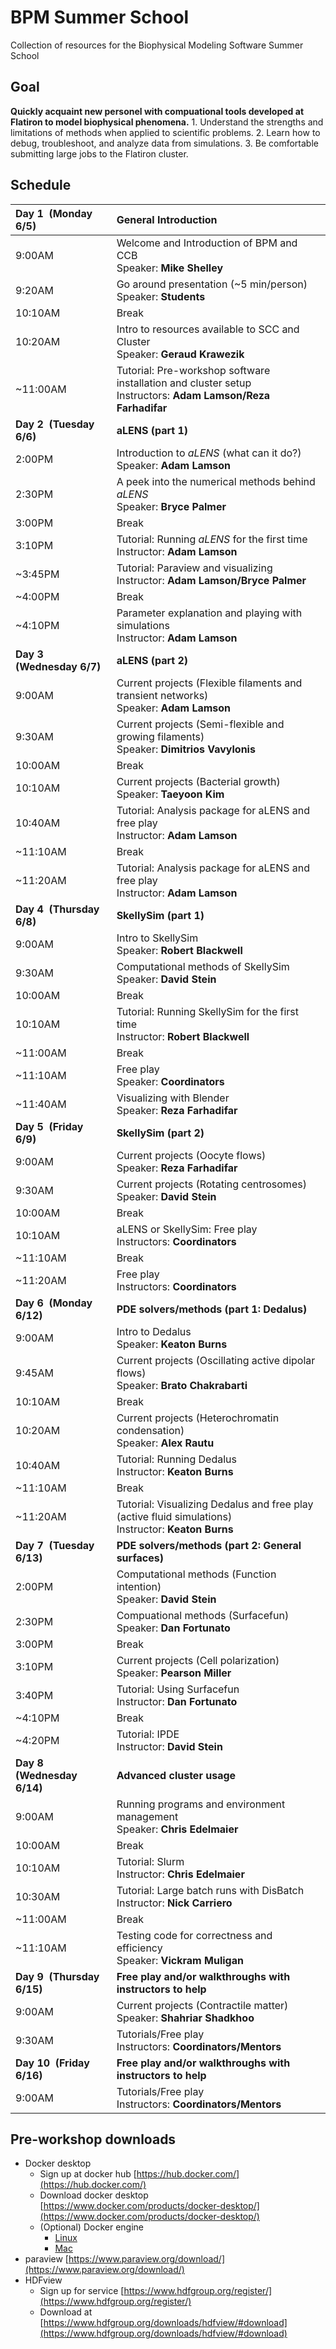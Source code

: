 # BPM Summer School
Collection of resources for the Biophysical Modeling Software Summer School

## Goal
**Quickly acquaint new personel with compuational tools developed at Flatiron to model biophysical phenomena.**
    1. Understand the strengths and limitations of methods when applied to scientific problems.
    2. Learn how to debug, troubleshoot, and analyze data from simulations.
    3. Be comfortable submitting large jobs to the Flatiron cluster.

## Schedule

| Day 1  (Monday 6/5)   | General Introduction |
|:---|:---|
| 9:00AM | Welcome and Introduction of BPM and CCB <br /> Speaker: **Mike Shelley**|
| 9:20AM | Go around presentation (~5 min/person) <br /> Speaker: **Students** |
| 10:10AM | Break |
| 10:20AM | Intro to resources available to SCC and Cluster <br /> Speaker: **Geraud Krawezik** |
| ~11:00AM | Tutorial: Pre-workshop software installation and cluster setup  <br /> Instructors: **Adam Lamson/Reza Farhadifar** |
| **Day 2  (Tuesday 6/6)** | **aLENS (part 1)** |
| 2:00PM | Introduction to _aLENS_ (what can it do?) <br /> Speaker: **Adam Lamson** |
| 2:30PM | A peek into the numerical methods behind _aLENS_  <br /> Speaker: **Bryce Palmer** |
| 3:00PM | Break |
| 3:10PM | Tutorial: Running _aLENS_ for the first time <br /> Instructor: **Adam Lamson** |
| ~3:45PM | Tutorial: Paraview and visualizing <br /> Instructor: **Adam Lamson/Bryce Palmer**|
| ~4:00PM | Break  |
| ~4:10PM | Parameter explanation and playing with simulations <br /> Instructor: **Adam Lamson**|
| **Day 3  (Wednesday 6/7)** | **aLENS (part 2)**|
| 9:00AM | Current projects (Flexible filaments and transient networks) <br /> Speaker: **Adam Lamson** | 
| 9:30AM | Current projects (Semi-flexible and growing filaments) <br /> Speaker: **Dimitrios Vavylonis** |
| 10:00AM | Break |
| 10:10AM | Current projects (Bacterial growth) <br /> Speaker: **Taeyoon Kim**|
| 10:40AM | Tutorial: Analysis package for aLENS and free play <br /> Instructor: **Adam Lamson** |
| ~11:10AM | Break|
| ~11:20AM | Tutorial: Analysis package for aLENS and free play <br /> Instructor: **Adam Lamson** |
| **Day 4  (Thursday 6/8)** | **SkellySim (part 1)**|
| 9:00AM | Intro to SkellySim <br /> Speaker: **Robert Blackwell** | 
| 9:30AM | Computational methods of SkellySim <br /> Speaker: **David Stein**|
| 10:00AM | Break |
| 10:10AM | Tutorial: Running SkellySim for the first time <br /> Instructor: **Robert Blackwell**|
| ~11:00AM | Break |
| ~11:10AM | Free play <br /> Speaker: **Coordinators**|
| ~11:40AM | Visualizing with Blender <br /> Speaker: **Reza Farhadifar**|
| **Day 5  (Friday 6/9)** | **SkellySim (part 2)**|
| 9:00AM | Current projects (Oocyte flows) <br />  Speaker: **Reza Farhadifar** | 
| 9:30AM | Current projects (Rotating centrosomes) <br /> Speaker: **David Stein** |
| 10:00AM | Break |
| 10:10AM | aLENS or SkellySim: Free play <br /> Instructors: **Coordinators**|
| ~11:10AM | Break|
| ~11:20AM | Free play <br /> Instructors: **Coordinators**|
| **Day 6  (Monday 6/12)** | **PDE solvers/methods (part 1: Dedalus)**|
| 9:00AM | Intro to Dedalus <br />  Speaker: **Keaton Burns** | 
| 9:45AM | Current projects (Oscillating active dipolar flows) <br /> Speaker: **Brato Chakrabarti** |
| 10:10AM | Break |
| 10:20AM | Current projects (Heterochromatin condensation) <br /> Speaker: **Alex Rautu**|
| 10:40AM | Tutorial: Running Dedalus<br /> Instructor: **Keaton Burns**|
| ~11:10AM | Break|
| ~11:20AM | Tutorial: Visualizing Dedalus and free play (active fluid simulations) <br /> Instructor: **Keaton Burns**|
| **Day 7  (Tuesday 6/13)** | **PDE solvers/methods (part 2: General surfaces)**|
| 2:00PM | Computational methods (Function intention) <br />  Speaker: **David Stein** | 
| 2:30PM | Compuational methods (Surfacefun) <br />  Speaker: **Dan Fortunato** |
| 3:00PM | Break |
| 3:10PM | Current projects (Cell polarization) <br /> Speaker: **Pearson Miller**|
| 3:40PM | Tutorial: Using Surfacefun<br /> Instructor: **Dan Fortunato**|
| ~4:10PM | Break|
| ~4:20PM | Tutorial: IPDE <br /> Instructor: **David Stein**|
| **Day 8  (Wednesday 6/14)** | **Advanced cluster usage**|
| 9:00AM | Running programs and environment management  <br />  Speaker: **Chris Edelmaier**| 
| 10:00AM | Break |
| 10:10AM | Tutorial: Slurm <br /> Instructor: **Chris Edelmaier**|
| 10:30AM | Tutorial: Large batch runs with DisBatch <br /> Instructor: **Nick Carriero**|
| ~11:00AM | Break|
| ~11:10AM | Testing code for correctness and efficiency <br /> Speaker: **Vickram Muligan**|
| **Day 9  (Thursday 6/15)** | **Free play and/or walkthroughs with instructors to help**|
| 9:00AM | Current projects (Contractile matter) <br />  Speaker: **Shahriar Shadkhoo** | 
| 9:30AM | Tutorials/Free play  <br /> Instructors: **Coordinators/Mentors** |
| **Day 10  (Friday 6/16)** | **Free play and/or walkthroughs with instructors to help**|
| 9:00AM | Tutorials/Free play  <br /> Instructors: **Coordinators/Mentors** |



## Pre-workshop downloads
- Docker desktop
  - Sign up at docker hub [https://hub.docker.com/](https://hub.docker.com/)
  - Download docker desktop [https://www.docker.com/products/docker-desktop/](https://www.docker.com/products/docker-desktop/)
  - (Optional) Docker engine
    - [Linux](https://www.linux.com/topic/desktop/how-install-and-use-docker-linux/)
    - [Mac](https://medium.com/crowdbotics/a-complete-one-by-one-guide-to-install-docker-on-your-mac-os-using-homebrew-e818eb4cfc3)
- paraview [https://www.paraview.org/download/](https://www.paraview.org/download/)
- HDFview
  - Sign up for service [https://www.hdfgroup.org/register/](https://www.hdfgroup.org/register/)
  - Download at [https://www.hdfgroup.org/downloads/hdfview/#download](https://www.hdfgroup.org/downloads/hdfview/#download)


##
